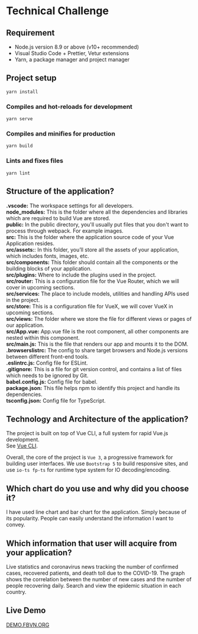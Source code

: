 # Technical Challenge

## Requirement

- Node.js version 8.9 or above (v10+ recommended)
- Visual Studio Code + Prettier, Vetur extensions
- Yarn, a package manager and project manager

## Project setup

```
yarn install
```

### Compiles and hot-reloads for development

```
yarn serve
```

### Compiles and minifies for production

```
yarn build
```

### Lints and fixes files

```
yarn lint
```

## Structure of the application?

**.vscode:** The workspace settings for all developers.  
**node_modules:** This is the folder where all the dependencies and libraries which are required to build Vue are stored.  
**public:** In the public directory, you'll usually put files that you don't want to process through webpack. For example images.  
**src:** This is the folder where the application source code of your Vue Application resides.  
**src/assets:**: In this folder, you’ll store all the assets of your application, which includes fonts, images, etc.  
**src/components:** This folder should contain all the components or the building blocks of your application.  
**src/plugins:** Where to include the plugins used in the project.  
**src/router:** This is a configuration file for the Vue Router, which we will cover in upcoming sections.  
**src/services:** The place to include models, utilities and handling APIs used in the project.  
**src/store:** This is a configuration file for VueX, we will cover VueX in upcoming sections.  
**src/views:** The folder where we store the file for different views or pages of our application.  
**src/App.vue:** App.vue file is the root component, all other components are nested within this component.  
**src/main.js:** This is the file that renders our app and mounts it to the DOM.  
**.browserslistrc:** The config to share target browsers and Node.js versions between different front-end tools.  
**.eslintrc.js:** Config file for ESLint.  
**.gitignore:** This is a file for git version control, and contains a list of files which needs to be ignored by Git.  
**babel.config.js:** Config file for babel.  
**package.json:** This file helps npm to identify this project and handle its dependencies.  
**tsconfig.json:** Config file for TypeScript.

## Technology and Architecture of the application?

The project is built on top of Vue CLI, a full system for rapid Vue.js development.  
See [Vue CLI](https://cli.vuejs.org/guide/).

Overall, the core of the project is `Vue 3`, a progressive framework for building user interfaces. We use `Bootstrap 5` to build responsive sites, and use `io-ts fp-ts` for runtime type system for IO decoding/encoding.

## Which chart do you use and why did you choose it?

I have used line chart and bar chart for the application. Simply because of its popularity. People can easily understand the information I want to convey.

## Which information that user will acquire from your application?

Live statistics and coronavirus news tracking the number of confirmed cases, recovered patients, and death toll due to the COVID-19. The graph shows the correlation between the number of new cases and the number of people recovering daily. Search and view the epidemic situation in each country.

## Live Demo

[DEMO.FBVN.ORG](https://demo.fbvn.org/)
